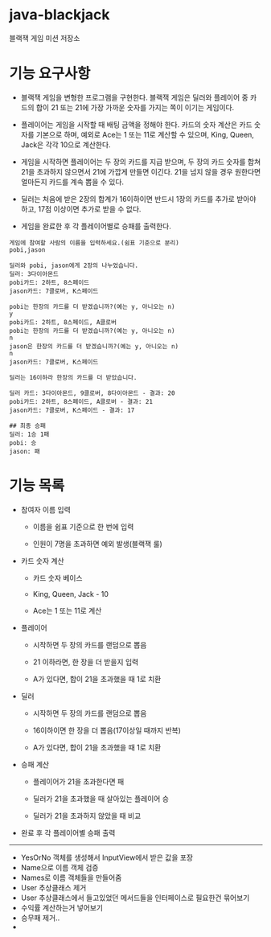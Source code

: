 # java-blackjack
블랙잭 게임 미션 저장소

# 기능 요구사항

- 블랙잭 게임을 변형한 프로그램을 구현한다. 블랙잭 게임은 딜러와 플레이어 중 카드의 합이 21 또는 21에 가장 가까운 숫자를 가지는 쪽이 이기는 게임이다.

- 플레이어는 게임을 시작할 때 배팅 금액을 정해야 한다. 카드의 숫자 계산은 카드 숫자를 기본으로 하며, 예외로 Ace는 1 또는 11로 계산할 수 있으며, King, Queen, Jack은 각각 10으로 계산한다.

- 게임을 시작하면 플레이어는 두 장의 카드를 지급 받으며, 두 장의 카드 숫자를 합쳐 21을 초과하지 않으면서 21에 가깝게 만들면 이긴다. 21을 넘지 않을 경우 원한다면 얼마든지 카드를 계속 뽑을 수 있다.

- 딜러는 처음에 받은 2장의 합계가 16이하이면 반드시 1장의 카드를 추가로 받아야 하고, 17점 이상이면 추가로 받을 수 없다.

- 게임을 완료한 후 각 플레이어별로 승패를 출력한다.

``` 
게임에 참여할 사람의 이름을 입력하세요.(쉼표 기준으로 분리)
pobi,jason

딜러와 pobi, jason에게 2장의 나누었습니다.
딜러: 3다이아몬드
pobi카드: 2하트, 8스페이드
jason카드: 7클로버, K스페이드

pobi는 한장의 카드를 더 받겠습니까?(예는 y, 아니오는 n)
y
pobi카드: 2하트, 8스페이드, A클로버
pobi는 한장의 카드를 더 받겠습니까?(예는 y, 아니오는 n)
n
jason은 한장의 카드를 더 받겠습니까?(예는 y, 아니오는 n)
n
jason카드: 7클로버, K스페이드

딜러는 16이하라 한장의 카드를 더 받았습니다.

딜러 카드: 3다이아몬드, 9클로버, 8다이아몬드 - 결과: 20
pobi카드: 2하트, 8스페이드, A클로버 - 결과: 21
jason카드: 7클로버, K스페이드 - 결과: 17

## 최종 승패
딜러: 1승 1패
pobi: 승 
jason: 패
```
# 기능 목록

- 참여자 이름 입력

    - 이름을 쉼표 기준으로 한 번에 입력

    - 인원이 7명을 초과하면 예외 발생(블랙잭 룰)

- 카드 숫자 계산

    - 카드 숫자 베이스

    - King, Queen, Jack - 10

    - Ace는 1 또는 11로 계산
    
- 플레이어

    - 시작하면 두 장의 카드를 랜덤으로 뽑음

    - 21 이하라면, 한 장을 더 받을지 입력

    - A가 있다면, 합이 21을 초과했을 때 1로 치환

- 딜러

    - 시작하면 두 장의 카드를 랜덤으로 뽑음

    - 16이하이면 한 장을 더 뽑음(17이상일 때까지 반복)

    - A가 있다면, 합이 21을 초과했을 때 1로 치환
   
- 승패 계산

    - 플레이어가 21을 초과한다면 패
    
    - 딜러가 21을 초과했을 때 살아있는 플레이어 승
    
    - 딜러가 21을 초과하지 않았을 때 비교

- 완료 후 각 플레이어별 승패 출력

---

- YesOrNo 객체를 생성해서 InputView에서 받은 값을 포장
- Name으로 이름 객체 검증
- Names로 이름 객체들을 만들어줌
- User 추상클래스 제거
- User 추상클래스에서 들고있었던 메서드들을 인터페이스로 필요한건 묶어보기
- 수익률 계산하는거 넣어보기
- 승무패 제거..
- 